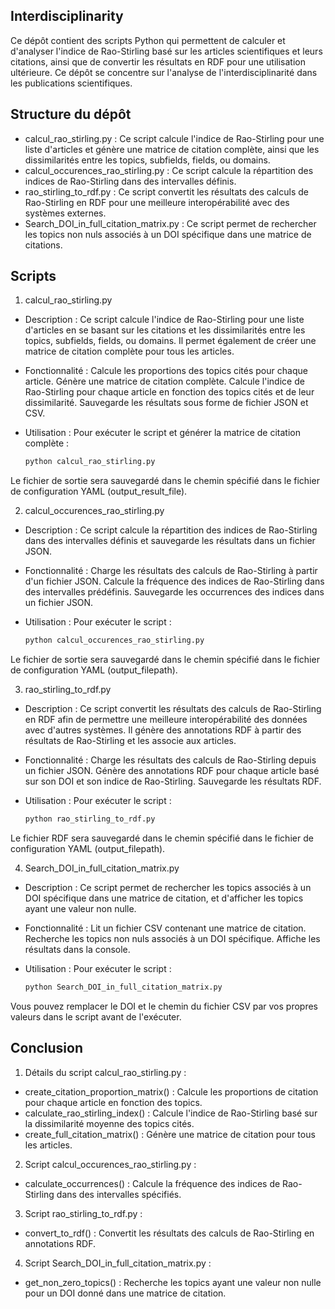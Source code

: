 ## Interdisciplinarity

Ce dépôt contient des scripts Python qui permettent de calculer et d'analyser l'indice de Rao-Stirling basé sur les articles scientifiques et leurs citations, ainsi que de convertir les résultats en RDF pour une utilisation ultérieure. Ce dépôt se concentre sur l'analyse de l'interdisciplinarité dans les publications scientifiques.


## Structure du dépôt

- calcul_rao_stirling.py : Ce script calcule l'indice de Rao-Stirling pour une liste d'articles et génère une matrice de citation complète, ainsi que les dissimilarités entre les topics, subfields, fields, ou domains.
- calcul_occurences_rao_stirling.py : Ce script calcule la répartition des indices de Rao-Stirling dans des intervalles définis.
- rao_stirling_to_rdf.py : Ce script convertit les résultats des calculs de Rao-Stirling en RDF pour une meilleure interopérabilité avec des systèmes externes.
- Search_DOI_in_full_citation_matrix.py : Ce script permet de rechercher les topics non nuls associés à un DOI spécifique dans une matrice de citations.


## Scripts

1. calcul_rao_stirling.py
- Description :
Ce script calcule l'indice de Rao-Stirling pour une liste d'articles en se basant sur les citations et les dissimilarités entre les topics, subfields, fields, ou domains. Il permet également de créer une matrice de citation complète pour tous les articles.

- Fonctionnalité :
Calcule les proportions des topics cités pour chaque article.
Génère une matrice de citation complète.
Calcule l'indice de Rao-Stirling pour chaque article en fonction des topics cités et de leur dissimilarité.
Sauvegarde les résultats sous forme de fichier JSON et CSV.

- Utilisation :
Pour exécuter le script et générer la matrice de citation complète :

    ```bash
    python calcul_rao_stirling.py
    ```

Le fichier de sortie sera sauvegardé dans le chemin spécifié dans le fichier de configuration YAML (output_result_file).

2. calcul_occurences_rao_stirling.py
- Description :
Ce script calcule la répartition des indices de Rao-Stirling dans des intervalles définis et sauvegarde les résultats dans un fichier JSON.

- Fonctionnalité :
Charge les résultats des calculs de Rao-Stirling à partir d'un fichier JSON.
Calcule la fréquence des indices de Rao-Stirling dans des intervalles prédéfinis.
Sauvegarde les occurrences des indices dans un fichier JSON.

- Utilisation :
Pour exécuter le script :

    ```bash
    python calcul_occurences_rao_stirling.py
    ```

Le fichier de sortie sera sauvegardé dans le chemin spécifié dans le fichier de configuration YAML (output_filepath).

3. rao_stirling_to_rdf.py
- Description :
Ce script convertit les résultats des calculs de Rao-Stirling en RDF afin de permettre une meilleure interopérabilité des données avec d'autres systèmes. Il génère des annotations RDF à partir des résultats de Rao-Stirling et les associe aux articles.

- Fonctionnalité :
Charge les résultats des calculs de Rao-Stirling depuis un fichier JSON.
Génère des annotations RDF pour chaque article basé sur son DOI et son indice de Rao-Stirling.
Sauvegarde les résultats RDF.

- Utilisation :
Pour exécuter le script :

    ```bash
    python rao_stirling_to_rdf.py
    ```

Le fichier RDF sera sauvegardé dans le chemin spécifié dans le fichier de configuration YAML (output_filepath).

4. Search_DOI_in_full_citation_matrix.py
- Description :
Ce script permet de rechercher les topics associés à un DOI spécifique dans une matrice de citation, et d'afficher les topics ayant une valeur non nulle.

- Fonctionnalité :
Lit un fichier CSV contenant une matrice de citation.
Recherche les topics non nuls associés à un DOI spécifique.
Affiche les résultats dans la console.

- Utilisation :
Pour exécuter le script :

    ```bash
    python Search_DOI_in_full_citation_matrix.py
    ```

Vous pouvez remplacer le DOI et le chemin du fichier CSV par vos propres valeurs dans le script avant de l'exécuter.


## Conclusion

1. Détails du script calcul_rao_stirling.py :
- create_citation_proportion_matrix() : Calcule les proportions de citation pour chaque article en fonction des topics.
- calculate_rao_stirling_index() : Calcule l'indice de Rao-Stirling basé sur la dissimilarité moyenne des topics cités.
- create_full_citation_matrix() : Génère une matrice de citation pour tous les articles.

2. Script calcul_occurences_rao_stirling.py :
- calculate_occurrences() : Calcule la fréquence des indices de Rao-Stirling dans des intervalles spécifiés.

3. Script rao_stirling_to_rdf.py :
- convert_to_rdf() : Convertit les résultats des calculs de Rao-Stirling en annotations RDF.

4. Script Search_DOI_in_full_citation_matrix.py :
- get_non_zero_topics() : Recherche les topics ayant une valeur non nulle pour un DOI donné dans une matrice de citation.